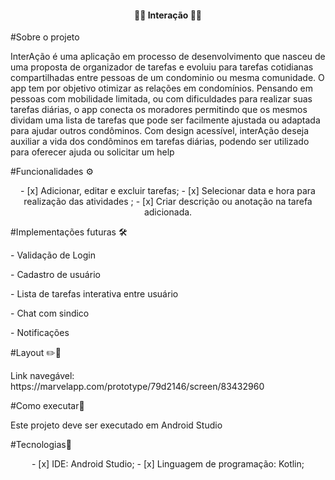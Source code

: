 

<h4 align="center"> 
      🤝🤝 Interação  🤜🤛
</h4>


#Sobre o projeto
<p align="left">
  InterAção é uma aplicação em processo de desenvolvimento que nasceu de uma proposta de organizador de tarefas e evoluiu para tarefas cotidianas compartilhadas entre pessoas de um condominio ou mesma comunidade.
  O app tem por objetivo otimizar as relações em condomínios. Pensando em pessoas com mobilidade limitada, ou com dificuldades para realizar suas tarefas diárias, o app conecta os moradores permitindo que os mesmos dividam uma lista de tarefas que pode ser facilmente ajustada ou adaptada para ajudar outros condôminos. Com design acessível, interAção deseja auxiliar a vida dos condôminos em tarefas diárias, podendo ser utilizado para oferecer ajuda ou solicitar um help

      
      
#Funcionalidades ⚙️
<p align="center">
     - [x] Adicionar, editar e excluir tarefas;
     - [x] Selecionar data e hora para realização das atividades ;
     - [x] Criar descrição ou anotação na tarefa adicionada.
    
          
    
#Implementações futuras 🛠️
<p align="left">
   <p> - Validação de Login
    <p> - Cadastro de usuário
    <p> - Lista de tarefas interativa entre usuário
     <p>- Chat com sindico
     <p>- Notificações
  
      
      
#Layout ✏️📐
<p align="left">
      Link navegável: https://marvelapp.com/prototype/79d2146/screen/83432960
    
      
      
#Como executar📱
<p align= "left">
    Este projeto deve ser executado em Android Studio
   
      
      
#Tecnologias🧬
 <p align="center">
   - [x] IDE: Android Studio;
   - [x] Linguagem de programação: Kotlin;
 
  
    
